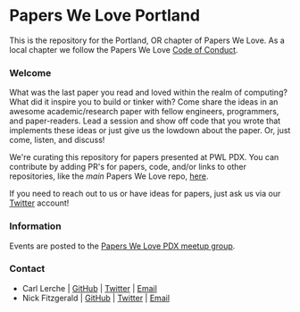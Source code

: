 # Papers We Love Portland

This is the repository for the Portland, OR chapter of Papers We Love. As a local chapter we follow the Papers We Love [Code of Conduct](code-of-conduct.md).

### Welcome

What was the last paper you read and loved within the realm of computing? What did it inspire you to build or tinker with? Come share the ideas in an awesome academic/research paper with fellow engineers, programmers, and paper-readers. Lead a session and show off code that you wrote that implements these ideas or just give us the lowdown about the paper. Or, just come, listen, and discuss!

We're curating this repository for papers presented at PWL PDX. You can contribute by adding PR's for papers, code, and/or links to other repositories, like the _main_ Papers We Love repo, [here](https://github.com/papers-we-love/papers-we-love).

If you need to reach out to us or have ideas for papers, just ask us via our [Twitter](https://twitter.com/pwlpdx) account!

### Information

Events are posted to the [Papers We Love PDX meetup group](http://www.meetup.com/Papers-We-Love-PDX/).

### Contact

- Carl Lerche | [GitHub](https://github.com/carllerche) | [Twitter](https://twitter.com/carllerche) | [Email](mailto:me@carllerche.com)
- Nick Fitzgerald | [GitHub](https://github.com/fitzgen) | [Twitter](https://twitter.com/fitzgen) | [Email](mailto:fitzgen@gmail.com)
